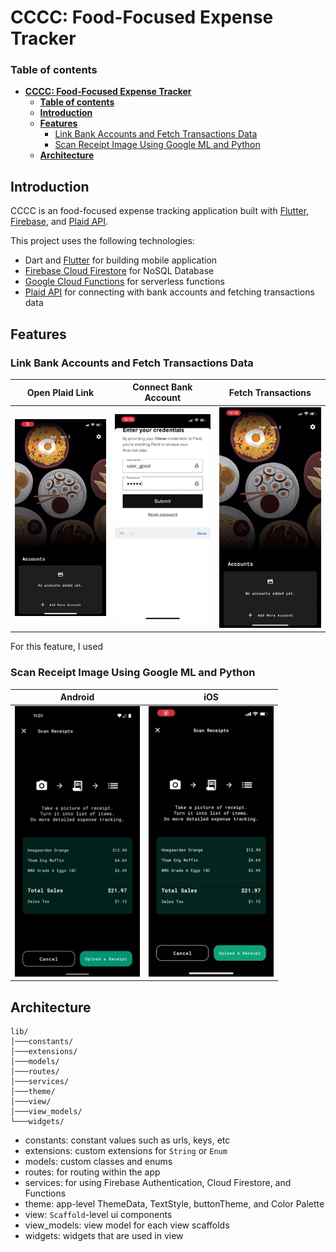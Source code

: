 # **CCCC: Food-Focused Expense Tracker**

### **Table of contents**
- [**CCCC: Food-Focused Expense Tracker**](#cccc-food-focused-expense-tracker)
    - [**Table of contents**](#table-of-contents)
  - [**Introduction**](#introduction)
  - [**Features**](#features)
    - [Link Bank Accounts and Fetch Transactions Data](#link-bank-accounts-and-fetch-transactions-data)
    - [Scan Receipt Image Using Google ML and Python](#scan-receipt-image-using-google-ml-and-python)
  - [**Architecture**](#architecture)


## **Introduction**
CCCC is an food-focused expense tracking application built with [Flutter], [Firebase], and [Plaid API]. 

This project uses the following technologies:
- Dart and [Flutter] for building mobile application
- [Firebase Cloud Firestore] for NoSQL Database
- [Google Cloud Functions] for serverless functions
- [Plaid API] for connecting with bank accounts and fetching transactions data


## **Features**

### Link Bank Accounts and Fetch Transactions Data
   Open Plaid Link         |   Connect Bank Account    |     Fetch Transactions    |
:-------------------------:|:-------------------------:|:-------------------------:|
<img src="readme_assets/plaid_ios_1.gif" width="200"/>|<img src="readme_assets/plaid_ios_2.gif" width="200"/>|<img src="readme_assets/plaid_ios_3.gif" width="200"/>

For this feature, I used 

### Scan Receipt Image Using Google ML and Python

   Android                 |           iOS           |
:-------------------------:|:-----------------------:|
<img src="readme_assets/scan_receipt_android.gif" width="200"/>|<img src="readme_assets/scan_receipt_ios.gif" width="200"/>


## **Architecture**

```
lib/
│───constants/
│───extensions/
│───models/
│───routes/
│───services/
│───theme/
│───view/
│───view_models/
└───widgets/
```

- constants: constant values such as urls, keys, etc
- extensions: custom extensions for `String` or `Enum`
- models: custom classes and enums
- routes: for routing within the app
- services: for using Firebase Authentication, Cloud Firestore, and Functions
- theme: app-level ThemeData, TextStyle, buttonTheme, and Color Palette
- view: `Scaffold`-level ui components
- view_models: view model for each view scaffolds
- widgets: widgets that are used in view
  

[Flutter]: https://flutter.dev/
[Firebase]: https://firebase.google.com/
[Plaid API]: https://plaid.com/
[Firebase Cloud Firestore]: https://firebase.google.com/products/firestore?gclid=EAIaIQobChMIudGSjImI9QIVSkpyCh2BiwOAEAAYASAAEgI5bPD_BwE&gclsrc=aw.ds
[Google Cloud Functions]: https://cloud.google.com/functions